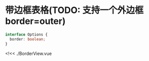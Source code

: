 # 带边框表格(TODO: 支持一个外边框 border=outer)

```ts
interface Options {
  border: boolean;
}
```

<!<< ./BorderView.vue
